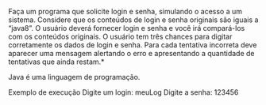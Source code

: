 Faça  um  programa  que  solicite  login  e  senha,  simulando  o  acesso  a  um sistema.  Considere  que  os  conteúdos  de  login  e  senha  originais  são  iguais  a “java8”. O usuário deverá fornecer login e senha e você irá compará-los com os conteúdos  originais.  O  usuário tem  três  chances  para  digitar  corretamente  os dados  de  login  e  senha.  Para  cada  tentativa  incorreta  deve  aparecer  uma mensagem alertando o erro e apresentando a quantidade de tentativas que ainda restam.*

Java é uma linguagem de programação. 


Exemplo de execução
Digite um login:
meuLog
Digite a senha:
123456
